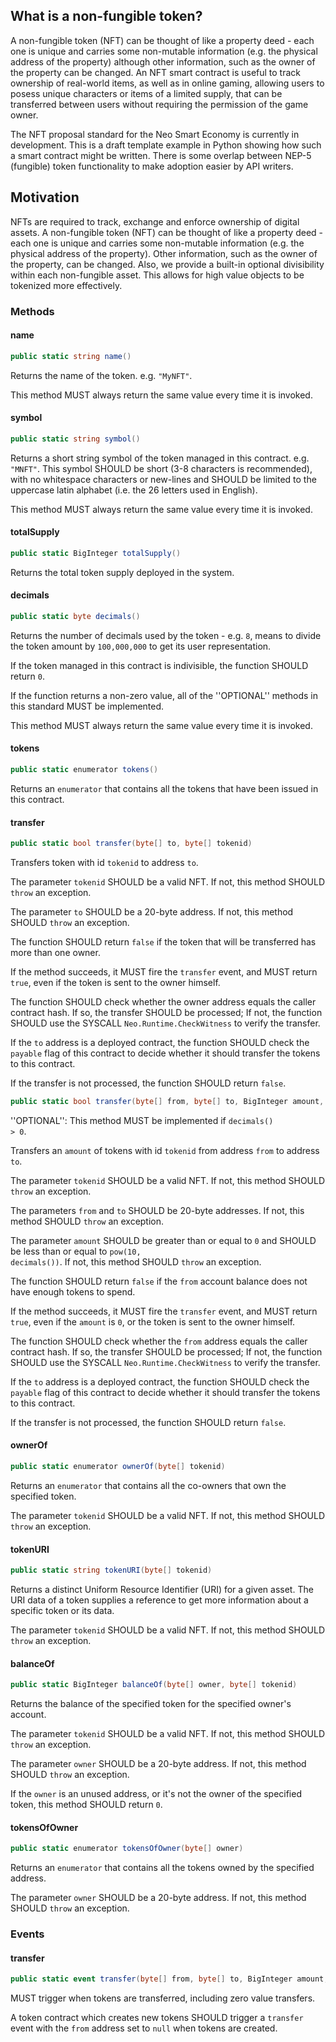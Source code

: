 

## What is a non-fungible token?

A non-fungible token (NFT) can be thought of like a property deed - each one is unique and carries some non-mutable information (e.g. the physical address of the property) although other information, such as the owner of the property can be changed. An NFT smart contract is useful to track ownership of real-world items, as well as in online gaming, allowing users to posess unique characters or items of a limited supply, that can be transferred between users without requiring the permission of the game owner.

The NFT proposal standard for the Neo Smart Economy is currently in development. This is a draft template example in Python showing how such a smart contract might be written. There is some overlap between NEP-5 (fungible) token functionality to make adoption easier by API writers.

## Motivation

NFTs are required to track, exchange and enforce ownership of digital assets. A non-fungible token (NFT) can be thought of like a property deed - each one is unique and carries some non-mutable information (e.g. the physical address of the property). Other information, such as the owner of the property, can be changed. Also, we provide a built-in optional divisibility within each non-fungible asset. This allows for high value objects to be tokenized more effectively.


### Methods

#### name

```csharp
public static string name()
```

Returns the name of the token. e.g. <code>"MyNFT"</code>. 

This method MUST always return the same value every time it is invoked. 

#### symbol

```csharp
public static string symbol()
```

Returns a short string symbol of the token managed in this contract. e.g. <code>"MNFT"</code>. This symbol SHOULD be short (3-8 characters is recommended), with no whitespace characters or new-lines and SHOULD be limited to the uppercase latin alphabet (i.e. the 26 letters used in English). 

This method MUST always return the same value every time it is invoked. 

#### totalSupply

```csharp
public static BigInteger totalSupply()
```

Returns the total token supply deployed in the system.

#### decimals

```csharp
public static byte decimals()
```

Returns the number of decimals used by the token - e.g. <code>8</code>, means to divide the token amount by <code>100,000,000</code> to get its user representation.

If the token managed in this contract is indivisible, the function SHOULD return <code>0</code>.

If the function returns a non-zero value, all of the ''OPTIONAL'' methods in this standard MUST be implemented.

This method MUST always return the same value every time it is invoked. 

#### tokens

```csharp
public static enumerator tokens()
```

Returns an <code>enumerator</code> that contains all the tokens that have been issued in this contract.

#### transfer

```csharp
public static bool transfer(byte[] to, byte[] tokenid)
```

Transfers token with id <code>tokenid</code> to address <code>to</code>.

The parameter <code>tokenid</code> SHOULD be a valid NFT. If not, this method SHOULD <code>throw</code> an exception.

The parameter <code>to</code> SHOULD be a 20-byte address. If not, this method SHOULD <code>throw</code> an exception.

The function SHOULD return <code>false</code> if the token that will be transferred has more than one owner.

If the method succeeds, it MUST fire the <code>transfer</code> event, and MUST return <code>true</code>, even if the token is sent to the owner himself.

The function SHOULD check whether the owner address equals the caller contract hash. If so, the transfer SHOULD be processed; If not, the function SHOULD use the SYSCALL <code>Neo.Runtime.CheckWitness</code> to verify the transfer.

If the <code>to</code> address is a deployed contract, the function SHOULD check the <code>payable</code> flag of this contract to decide whether it should transfer the tokens to this contract.

If the transfer is not processed, the function SHOULD return <code>false</code>.

```csharp
public static bool transfer(byte[] from, byte[] to, BigInteger amount, byte[] tokenid)
```

''OPTIONAL'': This method MUST be implemented if <code>decimals() > 0</code>.

Transfers an <code>amount</code> of tokens with id <code>tokenid</code> from address <code>from</code> to address <code>to</code>.

The parameter <code>tokenid</code> SHOULD be a valid NFT. If not, this method SHOULD <code>throw</code> an exception.

The parameters <code>from</code> and <code>to</code> SHOULD be 20-byte addresses. If not, this method SHOULD <code>throw</code> an exception.

The parameter <code>amount</code> SHOULD be greater than or equal to <code>0</code> and SHOULD be less than or equal to <code>pow(10, decimals())</code>. If not, this method SHOULD <code>throw</code> an exception.

The function SHOULD return <code>false</code> if the <code>from</code> account balance does not have enough tokens to spend.

If the method succeeds, it MUST fire the <code>transfer</code> event, and MUST return <code>true</code>, even if the <code>amount</code> is <code>0</code>, or the token is sent to the owner himself.

The function SHOULD check whether the <code>from</code> address equals the caller contract hash. If so, the transfer SHOULD be processed; If not, the function SHOULD use the SYSCALL <code>Neo.Runtime.CheckWitness</code> to verify the transfer.

If the <code>to</code> address is a deployed contract, the function SHOULD check the <code>payable</code> flag of this contract to decide whether it should transfer the tokens to this contract.

If the transfer is not processed, the function SHOULD return <code>false</code>.

#### ownerOf

```csharp
public static enumerator ownerOf(byte[] tokenid)
```

Returns an <code>enumerator</code> that contains all the co-owners that own the specified token.

The parameter <code>tokenid</code> SHOULD be a valid NFT. If not, this method SHOULD <code>throw</code> an exception.

#### tokenURI

```csharp
public static string tokenURI(byte[] tokenid)
```

Returns a distinct Uniform Resource Identifier (URI) for a given asset. The URI data of a token supplies a reference to get more information about a specific token or its data.

The parameter <code>tokenid</code> SHOULD be a valid NFT. If not, this method SHOULD <code>throw</code> an exception.

#### balanceOf

```csharp
public static BigInteger balanceOf(byte[] owner, byte[] tokenid)
```

Returns the balance of the specified token for the specified owner's account.

The parameter <code>tokenid</code> SHOULD be a valid NFT. If not, this method SHOULD <code>throw</code> an exception.

The parameter <code>owner</code> SHOULD be a 20-byte address. If not, this method SHOULD <code>throw</code> an exception.

If the <code>owner</code> is an unused address, or it's not the owner of the specified token, this method SHOULD return <code>0</code>.

#### tokensOfOwner

```csharp
public static enumerator tokensOfOwner(byte[] owner)
```

Returns an <code>enumerator</code> that contains all the tokens owned by the specified address.

The parameter <code>owner</code> SHOULD be a 20-byte address. If not, this method SHOULD <code>throw</code> an exception.

### Events


#### transfer

```csharp
public static event transfer(byte[] from, byte[] to, BigInteger amount, byte[] tokenid)
```

MUST trigger when tokens are transferred, including zero value transfers.

A token contract which creates new tokens SHOULD trigger a <code>transfer</code> event with the <code>from</code> address set to <code>null</code> when tokens are created.
